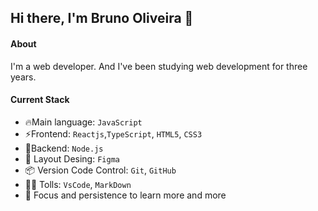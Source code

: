 ## Hi there, I'm Bruno Oliveira 👋

#### About
I'm a web developer. And I've been studying web development for three years.  

#### Current Stack
- 🔥Main language: `JavaScript`
- ⚡️Frontend: `Reactjs`,`TypeScript`, `HTML5`, `CSS3` 
- 📡Backend: `Node.js`
- 🎨 Layout Desing: `Figma`
- 📦️ Version Code Control: `Git`, `GitHub`
- 🧑‍💻 Tolls: `VsCode`, `MarkDown`
- 🚀 Focus and persistence to learn more and more
